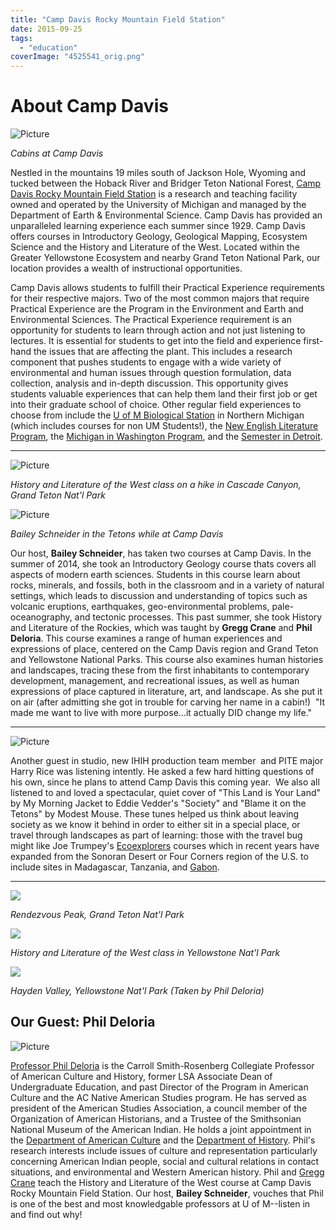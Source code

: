 ```yaml
---
title: "Camp Davis Rocky Mountain Field Station"
date: 2015-09-25
tags: 
  - "education"
coverImage: "4525541_orig.png"
---
```


# About Camp Davis

![Picture](images/4173761.png) 

*Cabins at Camp Davis*

Nestled in the mountains 19 miles south of Jackson Hole, Wyoming and tucked between the Hoback River and Bridger Teton National Forest, [Camp Davis Rocky Mountain Field Station](https://lsa.umich.edu/earth/camp-davis/camp-davis-faq.html) is a research and teaching facility owned and operated by the University of Michigan and managed by the Department of Earth & Environmental Science. Camp Davis has provided an unparalleled learning experience each summer since 1929. Camp Davis offers courses in Introductory Geology, Geological Mapping, Ecosystem Science and the History and Literature of the West. Located within the Greater Yellowstone Ecosystem and nearby Grand Teton National Park, our location provides a wealth of instructional opportunities.<!--more-->

Camp Davis allows students to fulfill their Practical Experience requirements for their respective majors. Two of the most common majors that require Practical Experience are the Program in the Environment and Earth and Environmental Sciences. The Practical Experience requirement is an opportunity for students to learn through action and not just listening to lectures. It is essential for students to get into the field and experience first-hand the issues that are affecting the plant. This includes a research component that pushes students to engage with a wide variety of environmental and human issues through question formulation, data collection, analysis and in-depth discussion. This opportunity gives students valuable experiences that can help them land their first job or get into their graduate school of choice. Other regular field experiences to choose from include the [U of M Biological Station](http://www.lsa.umich.edu/umbs) in Northern Michigan (which includes courses for non UM Students!), the [New English Literature Program](https://www.lsa.umich.edu/english/nelp/), the [Michigan in Washington Program](http://www.lsa.umich.edu/michinwash), and the [Semester in Detroit](http://lsa.umich.edu/sid).

* * *

![Picture](images/3847430.jpg) 

*History and Literature of the West class on a hike in Cascade Canyon, Grand Teton Nat'l Park*

![Picture](images/3088033.jpg)

*Bailey Schneider in the Tetons while at Camp Davis*

Our host, **Bailey Schneider**, has taken two courses at Camp Davis. In the summer of 2014, she took an Introductory Geology course thats covers all aspects of modern earth sciences. Students in this course learn about rocks, minerals, and fossils, both in the classroom and in a variety of natural settings, which leads to discussion and understanding of topics such as volcanic eruptions, earthquakes, geo-environmental problems, pale-oceanography, and tectonic processes. This past summer, she took History and Literature of the Rockies, which was taught by **Gregg Crane** and **Phil Deloria**. This course examines a range of human experiences and expressions of place, centered on the Camp Davis region and Grand Teton and Yellowstone National Parks. This course also examines human histories and landscapes, tracing these from the first inhabitants to contemporary development, management, and recreational issues, as well as human expressions of place captured in literature, art, and landscape. As she put it on air (after admitting she got in trouble for carving her name in a cabin!)  "It made me want to live with more purpose...it actually DID change my life."

* * *

![Picture](images/1709035.jpg)

Another guest in studio, new IHIH production team member  and PITE major Harry Rice was listening intently. He asked a few hard hitting questions of his own, since he plans to attend Camp Davis this coming year.  We also all listened to and loved a spectacular, quiet cover of "This Land is Your Land" by My Morning Jacket to Eddie Vedder's "Society" and "Blame it on the Tetons" by Modest Mouse. These tunes helped us think about leaving society as we know it behind in order to either sit in a special place, or travel through landscapes as part of learning: those with the travel bug might like Joe Trumpey's [Ecoexplorers](http://stamps.umich.edu/ecoexplorers/About_Eco-Explorers.html) courses which in recent years have expanded from the Sonoran Desert or Four Corners region of the U.S. to include sites in Madagascar, Tanzania, and [Gabon](http://www.hotinhere.us/1/post/2015/08/08142015-mackinac-pipeline-project-in-gabon-ihih-summer-vamping.html).

* * *

  ![](images/1668716.jpg)
  
  *Rendezvous Peak, Grand Teton Nat'l Park*

![](images/5010436.jpg)

*History and Literature of the West class in Yellowstone Nat'l Park*

![](images/9174002.jpg)

*Hayden Valley, Yellowstone Nat'l Park (Taken by Phil Deloria)*

## Our Guest: Phil Deloria

![Picture](images/3577683.png)

[Professor Phil Deloria](https://www.lsa.umich.edu/ac/people/americanculturefaculty/ci.deloriaphilipj_ci.detail) is the Carroll Smith-Rosenberg Collegiate Professor of American Culture and History, former LSA Associate Dean of Undergraduate Education, and past Director of the Program in American Culture and the AC Native American Studies program. He has served as president of the American Studies Association, a council member of the Organization of American Historians, and a Trustee of the Smithsonian National Museum of the American Indian. He holds a joint appointment in the [Department of American Culture](http://www.lsa.umich.edu/ac/people/americanculturefaculty) and the [Department of History](http://www.lsa.umich.edu/history/people/faculty/ci.deloriaphilipj_ci.detail). Phil's research interests include issues of culture and representation particularly concerning American Indian people, social and cultural relations in contact situations, and environmental and Western American history. Phil and [Gregg Crane](http://www.lsa.umich.edu/english/people/profile.asp?ID=982) teach the History and Literature of the West course at Camp Davis Rocky Mountain Field Station. Our host, **Bailey Schneider**, vouches that Phil is one of the best and most knowledgable professors at U of M--listen in and find out why!
